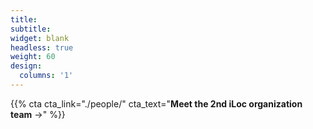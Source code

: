 ```yaml
---
title:
subtitle:
widget: blank
headless: true
weight: 60
design:
  columns: '1'
---
```


{{% cta cta_link="./people/" cta_text="**Meet the 2nd iLoc organization team** →" %}}
